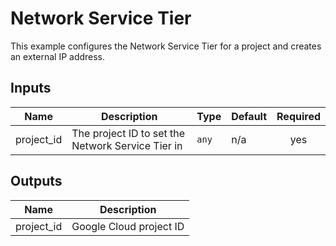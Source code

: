 #  Network Service Tier

This example configures the Network Service Tier for a project and creates an
external IP address.

<!-- BEGINNING OF PRE-COMMIT-TERRAFORM DOCS HOOK -->
## Inputs

| Name | Description | Type | Default | Required |
|------|-------------|------|---------|:--------:|
| project\_id | The project ID to set the Network Service Tier in | `any` | n/a | yes |

## Outputs

| Name | Description |
|------|-------------|
| project\_id | Google Cloud project ID |

<!-- END OF PRE-COMMIT-TERRAFORM DOCS HOOK -->

